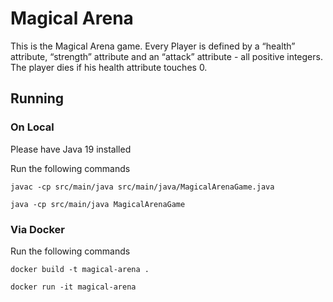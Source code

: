 # Magical Arena

This is the Magical Arena game. Every Player is defined by a “health” attribute, “strength” attribute and an “attack” attribute - all positive integers. The player dies if his health attribute touches 0. 

## Running

### On Local

Please have Java 19 installed

Run the following commands

`javac -cp src/main/java src/main/java/MagicalArenaGame.java`

`java -cp src/main/java MagicalArenaGame`

### Via Docker

Run the following commands

`docker build -t magical-arena .`

`docker run -it magical-arena `
